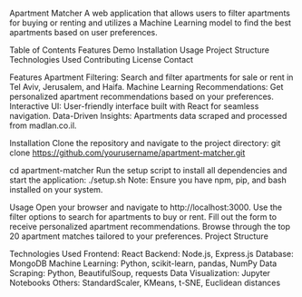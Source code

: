 Apartment Matcher
A web application that allows users to filter apartments for buying or renting and utilizes a Machine Learning model to find the best apartments based on user preferences.

Table of Contents
Features
Demo
Installation
Usage
Project Structure
Technologies Used
Contributing
License
Contact

Features
Apartment Filtering: Search and filter apartments for sale or rent in Tel Aviv, Jerusalem, and Haifa.
Machine Learning Recommendations: Get personalized apartment recommendations based on your preferences.
Interactive UI: User-friendly interface built with React for seamless navigation.
Data-Driven Insights: Apartments data scraped and processed from madlan.co.il.

Installation
Clone the repository and navigate to the project directory:
git clone https://github.com/yourusername/apartment-matcher.git

cd apartment-matcher
Run the setup script to install all dependencies and start the application:
./setup.sh
Note: Ensure you have npm, pip, and bash installed on your system.

Usage
Open your browser and navigate to http://localhost:3000.
Use the filter options to search for apartments to buy or rent.
Fill out the form to receive personalized apartment recommendations.
Browse through the top 20 apartment matches tailored to your preferences.
Project Structure

Technologies Used
Frontend: React
Backend: Node.js, Express.js
Database: MongoDB
Machine Learning: Python, scikit-learn, pandas, NumPy
Data Scraping: Python, BeautifulSoup, requests
Data Visualization: Jupyter Notebooks
Others: StandardScaler, KMeans, t-SNE, Euclidean distances
